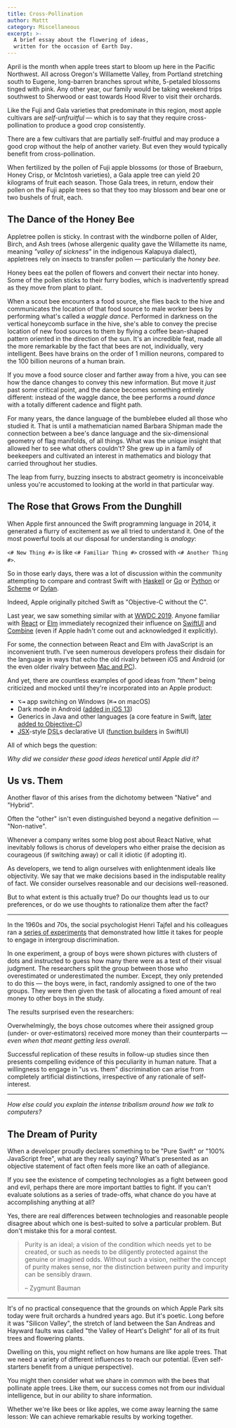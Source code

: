 ```yaml
---
title: Cross-Pollination
author: Mattt
category: Miscellaneous
excerpt: >-
  A brief essay about the flowering of ideas,
  written for the occasion of Earth Day.
---
```


April is the month when apple trees start to bloom
up here in the Pacific Northwest.
All across Oregon's Willamette Valley,
from Portland stretching south to Eugene,
long-barren branches sprout white, 5-petaled blossoms tinged with pink.
Any other year,
our family would be taking weekend trips
southwest to Sherwood or east towards Hood River
to visit their orchards.

Like the Fuji and Gala varieties that predominate in this region,
most apple cultivars are <dfn>self-unfruitful</dfn> —
which is to say that they require cross-pollination
to produce a good crop consistently.

<aside class="parenthetical">

There are a few cultivars that are partially self-fruitful
and may produce a good crop without the help of another variety.
But even they would typically benefit from cross-pollination.

</aside>

<!-- diagram -->

When fertilized by the pollen of Fuji apple blossoms
(or those of Braeburn, Honey Crisp, or McIntosh varieties),
a Gala apple tree can yield 20 kilograms of fruit each season.
Those Gala trees, in return, endow their pollen on the Fuji apple trees
so that they too may blossom and bear one or two bushels of fruit, each.

## The Dance of the Honey Bee

Appletree pollen is sticky.
In contrast with the windborne pollen of Alder, Birch, and Ash trees
(whose allergenic quality gave the Willamette its name,
meaning _"valley of sickness"_ in the indigenous Kalapuya dialect),
appletrees rely on insects to transfer pollen —
particularly the <dfn>honey bee</dfn>.

Honey bees eat the pollen of flowers and convert their nectar into honey.
Some of the pollen sticks to their furry bodies,
which is inadvertently spread as they move from plant to plant.

When a scout bee encounters a food source,
she flies back to the hive
and communicates the location of that food source to male worker bees
by performing what's called a <dfn>waggle dance</dfn>.
Performed in darkness on the vertical honeycomb surface in the hive,
she's able to convey the precise location of new food sources to them
by flying a coffee bean-shaped pattern oriented in the direction of the sun.
It's an incredible feat,
made all the more remarkable by the fact that bees are not, individually,
very intelligent.
Bees have brains on the order of 1 million neurons,
compared to the 100 billion neurons of a human brain.

If you move a food source closer and farther away from a hive,
you can see how the dance changes to convey this new information.
But move it _just_ past some critical point,
and the dance becomes something entirely different:
instead of the waggle dance,
the bee performs a <dfn>round dance</dfn>
with a totally different cadence and flight path.

<!-- diagram -->

For many years,
the dance language of the bumblebee eluded all those who studied it.
That is until 
a mathematician named Barbara Shipman 
made the connection between a bee's dance language
and the six-dimensional geometry of flag manifolds,
of all things.
What was the unique insight that allowed her to see what others couldn't?
She grew up in a family of beekeepers
and cultivated an interest in mathematics and biology
that carried throughout her studies.

The leap from furry, buzzing insects to abstract geometry is inconceivable
unless you're accustomed to looking at the world in that particular way.

## The Rose that Grows From the Dunghill

When Apple first announced the Swift programming language in 2014,
it generated a flurry of excitement as we all tried to understand it.
One of the most powerful tools at our disposal for understanding is _analogy_:

`<# New Thing #>` is like `<# Familiar Thing #>` crossed with `<# Another Thing #>`.

So in those early days,
there was a lot of discussion within the community
attempting to compare and contrast Swift with
[Haskell][haskell] or [Go][go] or [Python][python] or [Scheme][scheme] or [Dylan][dylan].

<aside class="parenthetical">

Indeed, Apple originally pitched Swift as "Objective-C without the C".

</aside>

Last year,
we saw something similar with at [WWDC 2019](/wwdc-2019/).
Anyone familiar with [React][react] or [Elm][elm]
immediately recognized their influence on
[SwiftUI][swiftui] and [Combine][combine]
(even if Apple hadn't come out and acknowledged it explicitly).

For some,
the connection between React and Elm with JavaScript
is an inconvenient truth.
I've seen numerous developers profess their disdain for the language
in ways that echo the old rivalry between iOS and Android
(or the even older rivalry between [Mac and PC][get a mac]).

And yet,
there are countless examples of good ideas from _"them"_
being criticized and mocked until they're incorporated into an Apple product:

- <kbd title="alt">⌥</kbd><kbd title="tab">⇥</kbd> app switching on Windows
  (<kbd title="command">⌘</kbd><kbd title="tab">⇥</kbd> on macOS)
- Dark mode in Android 
  ([added in iOS 13](/dark-mode/))
- Generics in Java and other languages
  (a core feature in Swift, 
  [later added to Objective-C][objective-c lightweight generics])
- [JSX][jsx]-style <abbr title="domain-specific languages">DSL</abbr>s
  declarative UI 
  ([function builders][function builders] in SwiftUI)

All of which begs the question:

_Why did we consider these good ideas heretical until Apple did it?_

## Us vs. Them

Another flavor of this arises from the dichotomy between "Native" and "Hybrid".

<aside class="parenthetical">

Often the "other" isn't even distinguished beyond a negative definition —
"Non-native".

</aside>

Whenever a company writes some blog post about React Native,
what inevitably follows is chorus of developers who either
praise the decision as courageous (if switching away)
or call it idiotic (if adopting it).

As developers,
we tend to align ourselves with enlightenment ideals like objectivity.
We say that we make decisions based in the indisputable reality of fact.
We consider ourselves reasonable and our decisions well-reasoned.

But to what extent is this actually true?
Do our thoughts lead us to our preferences,
or do we use thoughts to rationalize them after the fact?

* * *

In the 1960s and 70s,
the social psychologist Henri Tajfel and his colleagues
ran a [series of experiments][minimal groups] 
that demonstrated how little it takes
for people to engage in intergroup discrimination.

In one experiment,
a group of boys were shown pictures with clusters of dots
and instructed to guess how many there were
as a test of their visual judgment.
The researchers split the group between
those who overestimated or underestimated the number.
Except, they only pretended to do this —
the boys were, in fact, randomly assigned to one of the two groups.
They were then given the task of allocating a fixed amount of real money
to other boys in the study.

The results surprised even the researchers:

Overwhelmingly, the boys chose outcomes where their assigned group
(under- or over-estimators) received more money than their counterparts —
_even when that meant getting less overall_.

Successful replication of these results in follow-up studies since then
presents compelling evidence of this peculiarity in human nature.
That a willingness to engage in "us vs. them" discrimination
can arise from completely artificial distinctions,
irrespective of any rationale of self-interest.

* * *

_How else could you explain the intense tribalism
around how we talk to computers?_

## The Dream of Purity

When a developer proudly declares something to be
"Pure Swift" or "100% JavaScript free",
what are they really saying?
What's presented as an objective statement of fact
often feels more like an oath of allegiance.

If you see the existence of competing technologies
as a fight between good and evil,
perhaps there are more important battles to fight.
If you can't evaluate solutions as a series of trade-offs,
what chance do you have at accomplishing anything at all?

Yes,
there are real differences between technologies
and reasonable people disagree about
which one is best-suited to solve a particular problem.
But don't mistake this for a moral contest.

> Purity is an ideal;
> a vision of the condition which needs yet to be created,
> or such as needs to be diligently protected against the genuine or imagined odds.
> Without such a vision, neither the concept of purity makes sense,
> nor the distinction between purity and impurity can be sensibly drawn.
>
> – Zygmunt Bauman

* * *

It's of no practical consequence that
the grounds on which Apple Park sits today
were fruit orchards a hundred years ago.
But it's poetic.
Long before it was "Silicon Valley",
the stretch of land between the San Andreas and Hayward faults
was called "the Valley of Heart's Delight"
for all of its fruit trees and flowering plants.

Dwelling on this,
you might reflect on how humans are like apple trees.
That we need a variety of different influences to reach our potential.
(Even self-starters benefit from a unique perspective).

You might then consider what we share in common with
the bees that pollinate apple trees.
Like them,
our success comes not from our individual intelligence,
but in our ability to share information.

Whether we're like bees or like apples,
we come away learning the same lesson:
We can achieve remarkable results by working together.

[haskell]: https://en.wikipedia.org/wiki/Haskell_(programming_language)
[go]: https://en.wikipedia.org/wiki/Go_(programming_language)
[python]: https://en.wikipedia.org/wiki/Python_(programming_language)
[scheme]: https://en.wikipedia.org/wiki/Scheme_(programming_language)
[dylan]: https://en.wikipedia.org/wiki/Dylan_(programming_language)
[react]: https://en.wikipedia.org/wiki/React_(web_framework)
[elm]: https://en.wikipedia.org/wiki/Elm_(programming_language)
[swiftui]: https://developer.apple.com/xcode/swiftui/
[combine]: https://developer.apple.com/documentation/combine
[get a mac]: https://en.wikipedia.org/wiki/Get_a_Mac
[function builders]: https://forums.swift.org/t/function-builders/25167
[objective-c lightweight generics]: https://developer.apple.com/documentation/swift/imported_c_and_objective-c_apis/using_imported_lightweight_generics_in_swift
[jsx]: https://reactjs.org/docs/introducing-jsx.html
[minimal groups]: https://en.wikipedia.org/wiki/Minimal_group_paradigm
